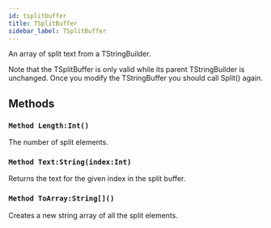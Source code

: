 ```yaml
---
id: tsplitbuffer
title: TSplitBuffer
sidebar_label: TSplitBuffer
---
```


An array of split text from a TStringBuilder.


Note that the TSplitBuffer is only valid while its parent TStringBuilder is unchanged.
Once you modify the TStringBuffer you should call Split() again.


## Methods

### `Method Length:Int()`

The number of split elements.


### `Method Text:String(index:Int)`

Returns the text for the given index in the split buffer.


### `Method ToArray:String[]()`

Creates a new string array of all the split elements.


